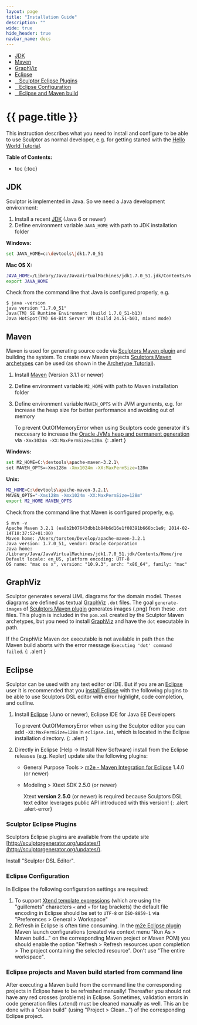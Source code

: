 ```yaml
---
layout: page
title: "Installation Guide"
description: ""
wide: true
hide_header: true
navbar_name: docs
---
```

<div class="row">
  <div class="sidebar span3">
    <ul id="sidenav" class="nav nav-list affix">
      <li class="active"><a href="#jdk">JDK</a></li>
      <li><a href="#maven">Maven</a></li>
      <li><a href="#graphviz">GraphViz</a></li>
      <li><a href="#eclipse">Eclipse</a></li>
      <li><a href="#sculptor-eclipse-plugins">&nbsp;&nbsp;&nbsp;Sculptor Eclipse Plugins</a></li>
      <li><a href="#eclipse-configuration">&nbsp;&nbsp;&nbsp;Eclipse Configuration</a></li>
      <li><a href="#eclipse-projects-and-maven-build-started-from-command-line">&nbsp;&nbsp;&nbsp;Eclipse and Maven build</a></li>
    </ul>
  </div>
  <div class="span9">
    <div class="page-header">
      <h1>{{ page.title }}</h1>
    </div>
    <div markdown="1">

This instruction describes what you need to install and configure to be able to use Sculptor as normal developer, e.g. for getting started with the [Hello World Tutorial](hello-world-tutorial).

**Table of Contents:**

* toc
{:toc}


## JDK

Sculptor is implemented in Java. So we need a Java development environment:

1. Install a recent [JDK](http://www.oracle.com/technetwork/java/javase/downloads/) (Java 6 or newer)
2. Define environment variable `JAVA_HOME` with path to JDK installation folder

**Windows:**

~~~ sh
set JAVA_HOME=c:\devtools\jdk1.7.0_51
~~~

**Mac OS X:**

~~~ sh
JAVA_HOME=/Library/Java/JavaVirtualMachines/jdk1.7.0_51.jdk/Contents/Home
export JAVA_HOME
~~~

Check from the command line that Java is configured properly, e.g.

~~~
$ java -version
java version "1.7.0_51"
Java(TM) SE Runtime Environment (build 1.7.0_51-b13)
Java HotSpot(TM) 64-Bit Server VM (build 24.51-b03, mixed mode)
~~~


## Maven

Maven is used for generating source code via [Sculptors Maven plugin](maven-plugin) and building the system. To create new Maven projects [Sculptors Maven archetypes](maven-archetypes) can be used (as shown in the [Archetype Tutorial](archetype-tutorial)).

1. Install [Maven](http://maven.apache.org/download.html) (Version 3.1.1 or newer)
2. Define environment variable `M2_HOME` with path to Maven installation folder
2. Define environment variable `MAVEN_OPTS` with JVM arguments, e.g. for increase the heap size for better performance and avoiding out of memory

   To prevent OutOfMemoryError when using Sculptors code generator it's neccesary to increase the [Oracle JVMs heap and permanent generation](https://blogs.oracle.com/jonthecollector/entry/presenting_the_permanent_generation) via `-Xmx1024m -XX:MaxPermSize=128m`.
   {: .alert }

**Windows:**

~~~ sh
set M2_HOME=C:\devtools\apache-maven-3.2.1\
set MAVEN_OPTS=-Xms128m -Xmx1024m -XX:MaxPermSize=128m
~~~

**Unix:**

~~~ sh
M2_HOME=C:\devtools\apache-maven-3.2.1\
MAVEN_OPTS="-Xms128m -Xmx1024m -XX:MaxPermSize=128m"
export M2_HOME MAVEN_OPTS
~~~

Check from the command line that Maven is configured properly, e.g.

~~~
$ mvn -v
Apache Maven 3.2.1 (ea8b2b07643dbb1b84b6d16e1f08391b666bc1e9; 2014-02-14T18:37:52+01:00)
Maven home: /Users/torsten/Develop/apache-maven-3.2.1
Java version: 1.7.0_51, vendor: Oracle Corporation
Java home: /Library/Java/JavaVirtualMachines/jdk1.7.0_51.jdk/Contents/Home/jre
Default locale: en_US, platform encoding: UTF-8
OS name: "mac os x", version: "10.9.3", arch: "x86_64", family: "mac"
~~~


## GraphViz

Sculptor generates several UML diagrams for the domain model. Theses diagrams are defined as textual [GraphViz](http://www.graphviz.org/) `.dot` files.
The goal `generate-images` of [Sculptors Maven plugin](maven-plugin) generates images (.png) from these `.dot` files. This plugin is included in the `pom.xml`
created by the Sculptor Maven archetypes, but you need to install [GraphViz](http://www.graphviz.org/) and have the `dot` executable in path.

If the GraphViz Maven `dot` executable is not available in path then the Maven build aborts with the error message `Executing 'dot' command failed`.
{: .alert }


## Eclipse

Sculptor can be used with any text editor or IDE. But if you are an [Eclipse](http://eclipse.org/) user it is recommended that you
[install Eclipse](http://eclipse.org/downloads/) with the following plugins to be able to use Sculptors DSL editor with error highlight, code completion, and outline.

1. Install [Eclipse](http://www.eclipse.org/downloads/) (Juno or newer), Eclipse IDE for Java EE Developers

   To prevent OutOfMemoryError when using the Sculptor editor you can add `-XX:MaxPermSize=128m` in `eclipse.ini`, which is located in the Eclipse installation directory.
   {: .alert }

2. Directly in Eclipse (Help -> Install New Software) install from the Eclipse releases (e.g. Kepler) update site the following plugins:
   * General Purpose Tools > [m2e - Maven Integration for Eclipse](http://www.eclipse.org/m2e/) 1.4.0 (or newer)
   * Modeling > Xtext SDK 2.5.0 (or newer)

     Xtext **version 2.5.0** (or newer) is required because Sculptors DSL text editor leverages public API introduced with this version!
     {: .alert .alert-error}


### Sculptor Eclipse Plugins

Sculptors Eclipse plugins are available from the update site [http://sculptorgenerator.org/updates/](http://sculptorgenerator.org/updates/).
 
Install "Sculptor DSL Editor".


### Eclipse Configuration

In Eclipse the following configuration settings are required:

1. To support [Xtend template expressions](http://www.eclipse.org/xtend/documentation.html#templates) (which are using the "guillemets" characters `«` and `»` for tag brackets) the default file encoding in Eclipse should be set to `UTF-8` or `ISO-8859-1` via "Preferences > General > Workspace"
2. Refresh in Eclipse is often time consuming. In the [m2e Eclipse plugin](http://www.eclipse.org/m2e/) Maven launch configurations (created via context menu "Run As > Maven build..." on the corresponding Maven project or Maven POM) you should enable the option "Refresh > Refresh resources upon completion > The project containing the selected resource". Don't use "The entire workspace".


### Eclipse projects and Maven build started from command line

After executing a Maven build from the command line the corresponding projects in Eclipse have to be refreshed manually! Thereafter you should not have any red crosses (problems) in Eclipse. Sometimes, validation errors in code generation files (.xtend) must be cleaned manually as well. This an be done with a "clean build" (using "Project > Clean...") of the corresponding Eclipse project.

  </div>
</div>
